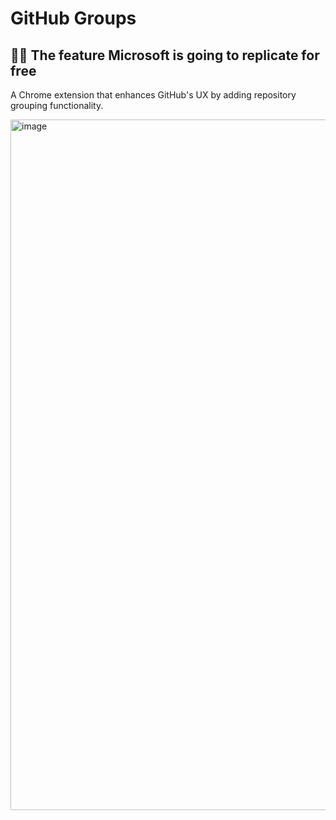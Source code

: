 # GitHub Groups
## 🤷‍♂️ The feature Microsoft is going to replicate for free

A Chrome extension that enhances GitHub's UX by adding repository grouping functionality.

<img width="1105" alt="image" src="https://github.com/user-attachments/assets/55eae6f1-2b3f-402e-90f7-e9480e9c37b3" />

